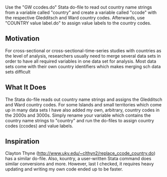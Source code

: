 Use the "GW ccodes.do" Stata do-file to read out country name strings from a variable called "country" and create a variable called "ccode" with the respective Gledditsch and Ward country codes. 
Afterwards, use "COUNTRY value label.do" to assign value labels to the country codes.


## Motivation
For cross-sectional or cross-sectional-time-series studies with countries as the level of analysis, researchers usually need to merge several data sets in order to have all required variables in one data set for analysis. Most data sets come with their own country identifiers which makes merging sch data sets difficult

## What It Does
The Stata do-file reads out country name strings and assigns the Gledditsch and Ward country codes. For some Islands and small territories which come up in many data sets I have also added my own, arbitrary, country codes in the 2000s and 3000s.
Simply rename your variable which contains the country name strings to "country" and run the do-files to assign country codes (ccodes) and value labels.

## Inspiration
Clayton Thyne (http://www.uky.edu/~clthyn2/replace_ccode_country.do) has a similar do-file. Also, kountry, a user-written Stata command does similar conversions and more. However, last I checked, it requires heavy updating and writing my own code ended up to be faster.

